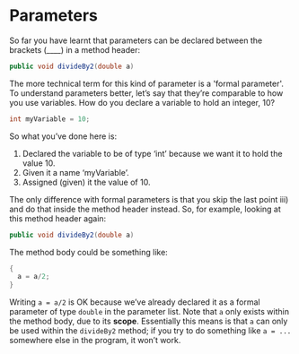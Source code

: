 Parameters
===

So far you have learnt that parameters can be declared between the brackets (____) in a method header: 
```java
public void divideBy2(double a)
```
The more technical term for this kind of parameter is a 'formal parameter'. To understand parameters better, let’s say that they’re comparable to how you use variables. How do you declare a variable to hold an integer, 10?
```java
int myVariable = 10;
```
So what you’ve done here is:

1. Declared the variable to be of type ‘int’ because we want it to hold the value 10.
2. Given it a name ‘myVariable’.
3. Assigned (given) it the value of 10.

The only difference with formal parameters is that you skip the last point iii) and do that inside the method header instead. So, for example, looking at this method header again:
```java
public void divideBy2(double a)
```
The method body could be something like:
```java
{
  a = a/2; 
}
```
Writing `a = a/2` is OK because we’ve already declared it as a formal parameter of type `double` in the parameter list. Note that `a` only exists within the method body, due to its **scope**. Essentially this means is that `a` can only be used within the `divideBy2` method; if you try to do something like `a = ...` somewhere else in the program, it won’t work.

